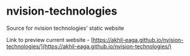 # nvision-technologies
Source for nvision technologies' static website


Link to preview current website - [https://akhil-eaga.github.io/nvision-technologies/](https://akhil-eaga.github.io/nvision-technologies/)
